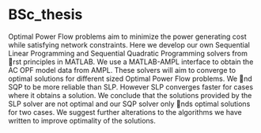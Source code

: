 # BSc_thesis
Optimal Power Flow problems aim to minimize the power generating cost
while satisfying network constraints. Here we develop our own Sequential Linear
Programming and Sequential Quadratic Programming solvers from rst principles
in MATLAB. We use a MATLAB-AMPL interface to obtain the AC OPF model
data from AMPL. These solvers will aim to converge to optimal solutions for different
sized Optimal Power Flow problems. We nd SQP to be more reliable than
SLP. However SLP converges faster for cases where it obtains a solution. We conclude
that the solutions provided by the SLP solver are not optimal and our SQP
solver only nds optimal solutions for two cases. We suggest further alterations
to the algorithms we have written to improve optimality of the solutions.
